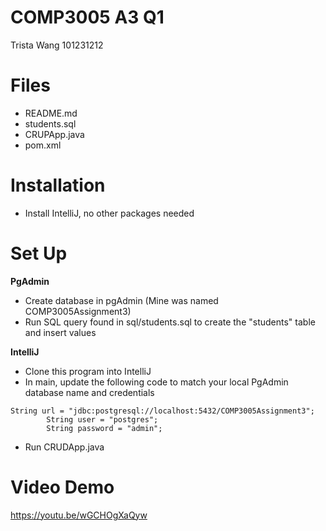 # COMP3005 A3 Q1
Trista Wang
101231212

# Files
- README.md
- students.sql
- CRUPApp.java
- pom.xml

# Installation
- Install IntelliJ, no other packages needed

# Set Up
**PgAdmin**
- Create database in pgAdmin (Mine was named COMP3005Assignment3)
- Run SQL query found in sql/students.sql to create the "students" table and insert values
  
**IntelliJ**
- Clone this program into IntelliJ
- In main, update the following code to match your local PgAdmin database name and credentials
```
String url = "jdbc:postgresql://localhost:5432/COMP3005Assignment3";
        String user = "postgres";
        String password = "admin";
```
- Run CRUDApp.java

# Video Demo
https://youtu.be/wGCHOgXaQyw

